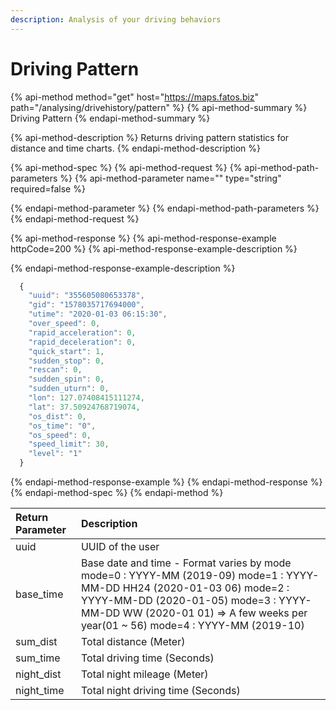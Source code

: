 ```yaml
---
description: Analysis of your driving behaviors
---
```


# Driving Pattern

{% api-method method="get" host="https://maps.fatos.biz" path="/analysing/drivehistory/pattern" %}
{% api-method-summary %}
Driving Pattern
{% endapi-method-summary %}

{% api-method-description %}
Returns driving pattern statistics for distance and time charts.
{% endapi-method-description %}

{% api-method-spec %}
{% api-method-request %}
{% api-method-path-parameters %}
{% api-method-parameter name="" type="string" required=false %}

{% endapi-method-parameter %}
{% endapi-method-path-parameters %}
{% endapi-method-request %}

{% api-method-response %}
{% api-method-response-example httpCode=200 %}
{% api-method-response-example-description %}

{% endapi-method-response-example-description %}

```javascript
  {
    "uuid": "355605080653378",
    "gid": "1578035717694000",
    "utime": "2020-01-03 06:15:30",
    "over_speed": 0,
    "rapid_acceleration": 0,
    "rapid_deceleration": 0,
    "quick_start": 1,
    "sudden_stop": 0,
    "rescan": 0,
    "sudden_spin": 0,
    "sudden_uturn": 0,
    "lon": 127.07408415111274,
    "lat": 37.50924768719074,
    "os_dist": 0,
    "os_time": "0",
    "os_speed": 0,
    "speed_limit": 30,
    "level": "1"
  }
```
{% endapi-method-response-example %}
{% endapi-method-response %}
{% endapi-method-spec %}
{% endapi-method %}

| Return Parameter | Description |
| :--- | :--- |
| uuid | UUID of the user |
| base\_time | Base date and time - Format varies by mode mode=0 : YYYY-MM \(2019-09\) mode=1 : YYYY-MM-DD HH24 \(2020-01-03 06\) mode=2 : YYYY-MM-DD \(2020-01-05\) mode=3 : YYYY-MM-DD WW \(2020-01 01\) =&gt; A few weeks per year\(01 ~ 56\) mode=4 : YYYY-MM \(2019-10\) |
| sum\_dist | Total distance \(Meter\) |
| sum\_time | Total driving time \(Seconds\) |
| night\_dist | Total night mileage \(Meter\) |
| night\_time | Total night driving time \(Seconds\) |

